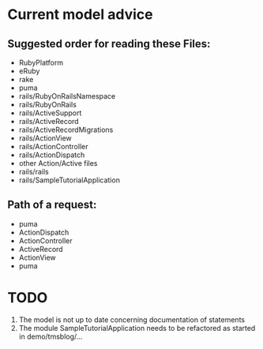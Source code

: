 # Current model advice

## Suggested order for reading these Files:
 * RubyPlatform
 * eRuby
 * rake
 * puma
 * rails/RubyOnRailsNamespace
 * rails/RubyOnRails
 * rails/ActiveSupport
 * rails/ActiveRecord
 * rails/ActiveRecordMigrations
 * rails/ActionView
 * rails/ActionController
 * rails/ActionDispatch
 * other Action/Active files
 * rails/rails
 * rails/SampleTutorialApplication

## Path of a request:
 * puma
 * ActionDispatch
 * ActionController
 * ActiveRecord
 * ActionView
 * puma

# TODO

1. The model is not up to date concerning documentation of statements
2. The module SampleTutorialApplication needs to be refactored as started in demo/tmsblog/...